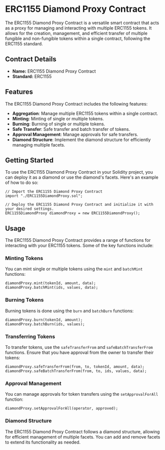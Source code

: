 # ERC1155 Diamond Proxy Contract

The ERC1155 Diamond Proxy Contract is a versatile smart contract that acts as a proxy for managing and interacting with multiple ERC1155 tokens. It allows for the creation, management, and efficient transfer of multiple fungible and non-fungible tokens within a single contract, following the ERC1155 standard.

## Contract Details

- **Name:** ERC1155 Diamond Proxy Contract
- **Standard:** ERC1155

## Features

The ERC1155 Diamond Proxy Contract includes the following features:

- **Aggregation**: Manage multiple ERC1155 tokens within a single contract.
- **Minting**: Minting of single or multiple tokens.
- **Burning**: Burning of single or multiple tokens.
- **Safe Transfer**: Safe transfer and batch transfer of tokens.
- **Approval Management**: Manage approvals for safe transfers.
- **Diamond Structure**: Implement the diamond structure for efficiently managing multiple facets.

## Getting Started

To use the ERC1155 Diamond Proxy Contract in your Solidity project, you can deploy it as a diamond or use the diamond's facets. Here's an example of how to do so:

```solidity
// Import the ERC1155 Diamond Proxy Contract
import "./ERC1155DiamondProxy.sol";

// Deploy the ERC1155 Diamond Proxy Contract and initialize it with your desired settings.
ERC1155DiamondProxy diamondProxy = new ERC1155DiamondProxy();
```

## Usage

The ERC1155 Diamond Proxy Contract provides a range of functions for interacting with your ERC1155 tokens. Some of the key functions include:

### Minting Tokens

You can mint single or multiple tokens using the `mint` and `batchMint` functions:

```solidity
diamondProxy.mint(tokenId, amount, data);
diamondProxy.batchMint(ids, values, data);
```

### Burning Tokens

Burning tokens is done using the `burn` and `batchBurn` functions:

```solidity
diamondProxy.burn(tokenId, amount);
diamondProxy.batchBurn(ids, values);
```

### Transferring Tokens

To transfer tokens, use the `safeTransferFrom` and `safeBatchTransferFrom` functions. Ensure that you have approval from the owner to transfer their tokens:

```solidity
diamondProxy.safeTransferFrom(from, to, tokenId, amount, data);
diamondProxy.safeBatchTransferFrom(from, to, ids, values, data);
```

### Approval Management

You can manage approvals for token transfers using the `setApprovalForAll` function:

```solidity
diamondProxy.setApprovalForAll(operator, approved);
```

### Diamond Structure

The ERC1155 Diamond Proxy Contract follows a diamond structure, allowing for efficient management of multiple facets. You can add and remove facets to extend its functionality as needed.

